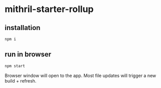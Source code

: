 # mithril-starter-rollup

## installation
```
npm i
```

## run in browser
```bash
npm start
```
  
Browser window will open to the app. Most file updates will trigger a new build + refresh.